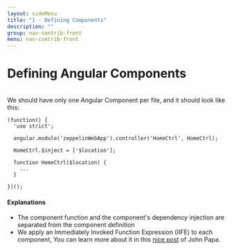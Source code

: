 ```yaml
---
layout: sideMenu
title: "1 - Defining Components"
description: ""
group: nav-contrib-front
menu: nav-contrib-front
---
```

<!--
Licensed under the Apache License, Version 2.0 (the "License");
you may not use this file except in compliance with the License.
You may obtain a copy of the License at

http://www.apache.org/licenses/LICENSE-2.0

Unless required by applicable law or agreed to in writing, software
distributed under the License is distributed on an "AS IS" BASIS,
WITHOUT WARRANTIES OR CONDITIONS OF ANY KIND, either express or implied.
See the License for the specific language governing permissions and
limitations under the License.
-->

# Defining Angular Components

<br/>
We should have only one Angular Component per file, and it should look like this:

```
(function() {
  'use strict';

  angular.module('zeppelinWebApp').controller('HomeCtrl', HomeCtrl);

  HomeCtrl.$inject = ['$location'];

  function HomeCtrl($location) {
    ...
  }

})();
```

#### Explanations

* The component function and the component's dependency injection are separated from the component definition
* We apply an Immediately Invoked Function Expression (IIFE) to each component, You can learn more about it
in this [nice post](https://github.com/johnpapa/angular-styleguide/tree/master/a1#iife) of John Papa.
